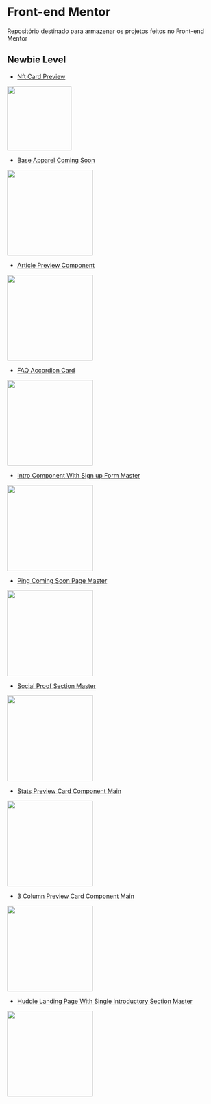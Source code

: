 # Front-end Mentor

Repositório destinado para armazenar os projetos feitos no Front-end Mentor

## Newbie Level

- [Nft Card Preview](https://github.com/EduardoHoths/front-end-mentor/tree/master/nft-preview-card)
<img src='https://cdn.discordapp.com/attachments/920032936823238658/934131969787297872/unknown.png' width='150px'>

<br>

- [Base Apparel Coming Soon](https://github.com/EduardoHoths/front-end-mentor/tree/master/base-apparel-coming-soon)
<img src='https://cdn.discordapp.com/attachments/920032936823238658/934129233410785310/unknown.png' width='200px'>

<br>

- [Article Preview Component](https://github.com/EduardoHoths/front-end-mentor/tree/master/article-preview-component)
<img src='https://cdn.discordapp.com/attachments/920032936823238658/935614754058293308/unknown.png' width='200px'>

<br>

- [FAQ Accordion Card](https://github.com/EduardoHoths/front-end-mentor/tree/master/faq-accordion-card)
<img src='https://cdn.discordapp.com/attachments/920032936823238658/935978430204375060/unknown.png' width='200px'>

<bt>

- [Intro Component With Sign up Form Master](https://github.com/EduardoHoths/front-end-mentor/tree/master/intro-component-with-signup-form-master)
<img src='https://cdn.discordapp.com/attachments/920032936823238658/936622461351505960/unknown.png' width='200px'>

<br>

- [Ping Coming Soon Page Master](https://github.com/EduardoHoths/front-end-mentor/tree/master/ping-coming-soon-page-master)
<img src='https://cdn.discordapp.com/attachments/920032936823238658/937002077161390190/unknown.png' width='200px'>

<br>

- [Social Proof Section Master](https://github.com/EduardoHoths/front-end-mentor/tree/master/social-proof-section-master)
<img src='https://cdn.discordapp.com/attachments/920032936823238658/937766740564254730/unknown.png' width='200px'>

<br>

- [Stats Preview Card Component Main](https://github.com/EduardoHoths/front-end-mentor/tree/master/stats-preview-card-component-main)
<img src='https://cdn.discordapp.com/attachments/920032936823238658/938183483380076574/unknown.png' width='200px'>

<br>

- [3 Column Preview Card Component Main](https://github.com/EduardoHoths/front-end-mentor/tree/master/3-column-preview-card-component-main)
<img src='https://cdn.discordapp.com/attachments/920032936823238658/938565788204404826/unknown.png' width='200px'>

<br>

- [Huddle Landing Page With Single Introductory Section Master](https://github.com/EduardoHoths/front-end-mentor/tree/master/huddle-landing-page-with-single-introductory-section-master)
<img src='https://cdn.discordapp.com/attachments/920032936823238658/939227754556178522/unknown.png' width='200px'>